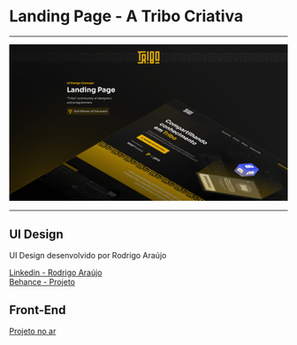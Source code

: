 # Landing Page - A Tribo Criativa

---

![screenshot.png](screenshot.png)

---

## UI Design

<p>UI Design desenvolvido por Rodrigo Araújo</p>

[Linkedin - Rodrigo Araújo](https://www.linkedin.com/in/rodsilvadesign/)</br>
[Behance - Projeto](https://www.behance.net/gallery/148358527/Landing-Page-Tribo-Community)

## Front-End

[Projeto no ar](http://atribocriativa.netlify.app)
